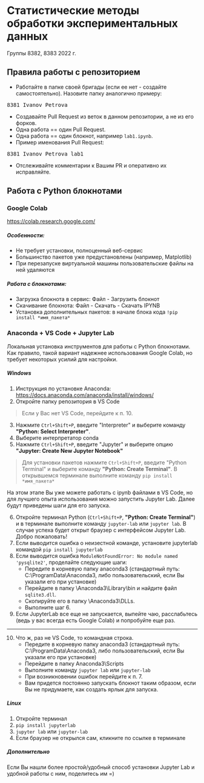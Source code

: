 # Статистические методы обработки экспериментальных данных
Группы 8382, 8383
2022 г.

## Правила работы с репозиторием

  - Работайте в папке своей бригады (если ее нет - создайте самостоятельно). Назовите папку аналогично примеру:
<pre>
8381_Ivanov_Petrova
</pre>
  - Создавайте Pull Request из веток в данном репозитории, а не из его форков. 
  - Одна работа == один Pull Request.
  - Одна работа == один блокнот, например `lab1.ipynb`.
  - Пример именования Pull Request: 
<pre>
8381_Ivanov_Petrova_lab1
</pre>
  - Отслеживайте комментарии к Вашим PR и оперативно их исправляйте.

## Работа с Python блокнотами
### Google Colab
https://colab.research.google.com/

##### Особенности:
* Не требует установки, полноценный веб-сервис
* Большинство пакетов уже предустановлены (например, Matplotlib)
* При перезапуске виртуальной машины пользовательские файлы на ней удаляются

##### Работа с блокнотами:
* Загрузка блокнота в сервис: Файл - Загрузить блокнот
* Скачивание блокнота: Файл - Скачать - Скачать IPYNB
* Установка дополнительных пакетов: в начале блока кода `!pip install *имя_пакета*`

### Anaconda + VS Code + Jupyter Lab

Локальная установка инструментов для работы с Python блокнотами. Как правило, такой вариант надежнее использования Google Colab, но требует некоторых усилий для настройки.

##### Windows

1. Инструкция по установке Anaconda: https://docs.anaconda.com/anaconda/install/windows/
2. Откройте папку репозитория в VS Code

> Если у Вас нет VS Code, перейдите к п. 10.

3. Нажмите `Ctrl+Shift+P`, введите "Interpreter" и выберите команду **"Python: Select Interpreter"**.
4. Выберите интерпретатор conda
5. Нажмите `Ctrl+Shift+P`, введите "Jupyter" и выберите опцию **"Jupyter: Create New Jupyter Notebook"**

> Для установки пакетов нажмите `Ctrl+Shift+P`, введите "Python Terminal" и выберите команду **"Python: Create Terminal"**. В открывшемся терминале выполните команду `pip install *имя_пакета*`

На этом этапе Вы уже можете работать с ipynb файлами в VS Code, но для лучшего опыта использования можно запустить Jupyter Lab. Далее будут приведены шаги для его запуска.

6. Откройте терминал Python (`Ctrl+Shift+P`, **"Python: Create Terminal"**) и в терминале выполните команду `jupyter-lab` или `jupyter lab`. В случае успеха будет открыт браузер с интерфейсом Jupyter Lab. Добро пожаловать!
7. Если выводится ошибка о неизестной команде, установите jupyterlab командой `pip install jupyterlab`
8. Если выводится ошибка `ModuleNotFoundError: No module named 'pysqlite2'`, проделайте следующие шаги:
   * Передите в корневую папку anaconda3 (стандартный путь: C:\ProgramData\Anaconda3, либо пользовательский, если Вы указали его при установке)
   * Перейдите в папку \Anaconda3\Library\bin и   найдите файл `sqlite3.dll`.
   * Скопируйте его в папку \Anaconda3\DLLs.
   * Выполните шаг 6.
9. Если JupyterLab все еще не запускается, выпейте чаю, расслабьтесь (ведь у вас всегда есть Google Colab) и попробуйте еще раз. 
------
10. Что ж, раз не VS Code, то командная строка.
    * Передите в корневую папку anaconda3 (стандартный путь: C:\ProgramData\Anaconda3, либо пользовательский, если Вы указали его при установке)
    * Перейдите в папку Anaconda3\Scripts
    * Выполните команду `jupyter lab` или `jupyter-lab`
    * При возникновении ошибок перейдите к п. 7.
    * Вам придется постоянно запускать блокнот таким образом, если Вы не придумаете, как создать ярлык для запуска.

##### Linux
1. Откройте терминал
2. `pip install jupyterlab`
3. `jupyter lab` или `jupyter-lab`
4. Если браузер не открылся сам, кликните по ссылке в терминале


##### Дополнительно
Если Вы нашли более простой/удобный способ установки Jupyter Lab и удобной работы с ним, поделитесь им =)
